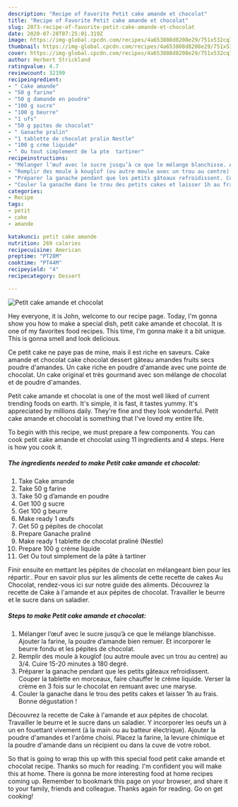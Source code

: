 ```yaml
---
description: "Recipe of Favorite Petit cake amande et chocolat"
title: "Recipe of Favorite Petit cake amande et chocolat"
slug: 2073-recipe-of-favorite-petit-cake-amande-et-chocolat
date: 2020-07-28T07:25:01.319Z
image: https://img-global.cpcdn.com/recipes/4a653808d8208e29/751x532cq70/petit-cake-amande-et-chocolat-photo-principale-de-la-recette.jpg
thumbnail: https://img-global.cpcdn.com/recipes/4a653808d8208e29/751x532cq70/petit-cake-amande-et-chocolat-photo-principale-de-la-recette.jpg
cover: https://img-global.cpcdn.com/recipes/4a653808d8208e29/751x532cq70/petit-cake-amande-et-chocolat-photo-principale-de-la-recette.jpg
author: Herbert Strickland
ratingvalue: 4.7
reviewcount: 32199
recipeingredient:
- " Cake amande"
- "50 g farine"
- "50 g damande en poudre"
- "100 g sucre"
- "100 g beurre"
- "1 ufs"
- "50 g ppites de chocolat"
- " Ganache pralin"
- "1 tablette de chocolat pralin Nestle"
- "100 g crme liquide"
- " Ou tout simplement de la pte  tartiner"
recipeinstructions:
- "Mélanger l’œuf avec le sucre jusqu’à ce que le mélange blanchisse. Ajouter la farine, la poudre d’amande bien remuer. Et incorporer le beurre fondu et les pépites de chocolat."
- "Remplir des moule à kouglof (ou autre moule avec un trou au centre) au 3/4. Cuire 15-20 minutes à 180 degré."
- "Préparer la ganache pendant que les petits gâteaux refroidissent. Couper la tablette en morceaux, faire chauffer le crème liquide. Verser la crème en 3 fois sur le chocolat en remuant avec une maryse."
- "Couler la ganache dans le trou des petits cakes et laisser 1h au frais. Bonne dégustation !"
categories:
- Recipe
tags:
- petit
- cake
- amande

katakunci: petit cake amande 
nutrition: 269 calories
recipecuisine: American
preptime: "PT28M"
cooktime: "PT44M"
recipeyield: "4"
recipecategory: Dessert

---
```



![Petit cake amande et chocolat](https://img-global.cpcdn.com/recipes/4a653808d8208e29/751x532cq70/petit-cake-amande-et-chocolat-photo-principale-de-la-recette.jpg)

Hey everyone, it is John, welcome to our recipe page. Today, I'm gonna show you how to make a special dish, petit cake amande et chocolat. It is one of my favorites food recipes. This time, I'm gonna make it a bit unique. This is gonna smell and look delicious.

Ce petit cake ne paye pas de mine, mais il est riche en saveurs. Cake amande et chocolat cake chocolat dessert gâteau amandes fruits secs poudre d&#39;amandes. Un cake riche en poudre d&#39;amande avec une pointe de chocolat. Un cake original et très gourmand avec son mélange de chocolat et de poudre d&#39;amandes.

Petit cake amande et chocolat is one of the most well liked of current trending foods on earth. It's simple, it is fast, it tastes yummy. It's appreciated by millions daily. They're fine and they look wonderful. Petit cake amande et chocolat is something that I've loved my entire life.


To begin with this recipe, we must prepare a few components. You can cook petit cake amande et chocolat using 11 ingredients and 4 steps. Here is how you cook it.

<!--inarticleads1-->

##### The ingredients needed to make Petit cake amande et chocolat:

1. Take  Cake amande
1. Take 50 g farine
1. Take 50 g d’amande en poudre
1. Get 100 g sucre
1. Get 100 g beurre
1. Make ready 1 œufs
1. Get 50 g pépites de chocolat
1. Prepare  Ganache praliné
1. Make ready 1 tablette de chocolat praliné (Nestle)
1. Prepare 100 g crème liquide
1. Get  Ou tout simplement de la pâte à tartiner


Finir ensuite en mettant les pépites de chocolat en mélangeant bien pour les répartir.. Pour en savoir plus sur les aliments de cette recette de cakes Au Chocolat, rendez-vous ici sur notre guide des aliments. Découvrez la recette de Cake à l&#39;amande et aux pépites de chocolat. Travailler le beurre et le sucre dans un saladier. 

<!--inarticleads2-->

##### Steps to make Petit cake amande et chocolat:

1. Mélanger l’œuf avec le sucre jusqu’à ce que le mélange blanchisse. Ajouter la farine, la poudre d’amande bien remuer. Et incorporer le beurre fondu et les pépites de chocolat.
1. Remplir des moule à kouglof (ou autre moule avec un trou au centre) au 3/4. Cuire 15-20 minutes à 180 degré.
1. Préparer la ganache pendant que les petits gâteaux refroidissent. Couper la tablette en morceaux, faire chauffer le crème liquide. Verser la crème en 3 fois sur le chocolat en remuant avec une maryse.
1. Couler la ganache dans le trou des petits cakes et laisser 1h au frais. Bonne dégustation !


Découvrez la recette de Cake à l&#39;amande et aux pépites de chocolat. Travailler le beurre et le sucre dans un saladier. Y incorporer les oeufs un à un en fouettant vivement (à la main ou au batteur électrique). Ajouter la poudre d&#39;amandes et l&#39;arôme choisi. Placez la farine, la levure chimique et la poudre d&#39;amande dans un récipient ou dans la cuve de votre robot. 

So that is going to wrap this up with this special food petit cake amande et chocolat recipe. Thanks so much for reading. I'm confident you will make this at home. There is gonna be more interesting food at home recipes coming up. Remember to bookmark this page on your browser, and share it to your family, friends and colleague. Thanks again for reading. Go on get cooking!
